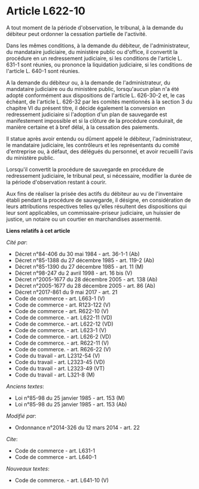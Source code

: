 # Article L622-10

A tout moment de la période d'observation, le tribunal, à la demande du débiteur peut ordonner la cessation partielle de
l'activité. 

Dans les mêmes conditions, à la demande du débiteur, de l'administrateur, du mandataire judiciaire, du ministère public ou
d'office, il convertit la procédure en un redressement judiciaire, si les conditions de l'article L. 631-1 sont réunies, ou
prononce la liquidation judiciaire, si les conditions de l'article L. 640-1 sont réunies.

A la demande du débiteur ou, à la demande de l'administrateur, du mandataire judiciaire ou du ministère public, lorsqu'aucun
plan n'a été adopté conformément aux dispositions de l'article L. 626-30-2 et, le cas échéant, de l'article L. 626-32 par les
comités mentionnés à la section 3 du chapitre VI du présent titre, il décide également la conversion en redressement
judiciaire si l'adoption d'un plan de sauvegarde est manifestement impossible et si la clôture de la procédure conduirait, de
manière certaine et à bref délai, à la cessation des paiements. 

Il statue après avoir entendu ou dûment appelé le débiteur, l'administrateur, le mandataire judiciaire, les contrôleurs et
les représentants du comité d'entreprise ou, à défaut, des délégués du personnel, et avoir recueilli l'avis du ministère
public. 

Lorsqu'il convertit la procédure de sauvegarde en procédure de redressement judiciaire, le tribunal peut, si nécessaire,
modifier la durée de la période d'observation restant à courir. 

Aux fins de réaliser la prisée des actifs du débiteur au vu de l'inventaire établi pendant la procédure de sauvegarde, il
désigne, en considération de leurs attributions respectives telles qu'elles résultent des dispositions qui leur sont
applicables, un commissaire-priseur judiciaire, un huissier de justice, un notaire ou un courtier en marchandises assermenté.

**Liens relatifs à cet article**

_Cité par_:

  - Décret n°84-406 du 30 mai 1984 - art. 36-1-1 (Ab)
  - Décret n°85-1388 du 27 décembre 1985 - art. 119-2 (Ab)
  - Décret n°85-1390 du 27 décembre 1985 - art. 11 (M)
  - Décret n°98-247 du 2 avril 1998 - art. 16 bis (V)
  - Décret n°2005-1677 du 28 décembre 2005 - art. 138 (Ab)
  - Décret n°2005-1677 du 28 décembre 2005 - art. 86 (Ab)
  - Décret n°2017-861 du 9 mai 2017 - art. 21
  - Code de commerce - art. L663-1 (V)
  - Code de commerce - art. R123-122 (V)
  - Code de commerce - art. R622-10 (V)
  - Code de commerce. - art. L622-11 (VD)
  - Code de commerce. - art. L622-12 (VD)
  - Code de commerce. - art. L623-1 (V)
  - Code de commerce. - art. L626-2 (VD)
  - Code de commerce. - art. R622-11 (V)
  - Code de commerce. - art. R626-22 (V)
  - Code du travail - art. L2312-54 (V)
  - Code du travail - art. L2323-45 (VD)
  - Code du travail - art. L2323-49 (VT)
  - Code du travail - art. L321-8 (M)

_Anciens textes_:

  - Loi n°85-98 du 25 janvier 1985 - art. 153 (M)
  - Loi n°85-98 du 25 janvier 1985 - art. 153 (Ab)

_Modifié par_:

  - Ordonnance n°2014-326 du 12 mars 2014 - art. 22

_Cite_:

  - Code de commerce - art. L631-1
  - Code de commerce - art. L640-1

_Nouveaux textes_:

  - Code de commerce. - art. L641-10 (V)
